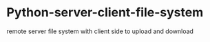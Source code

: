 # Python-server-client-file-system
remote server file system with client side to upload and download
